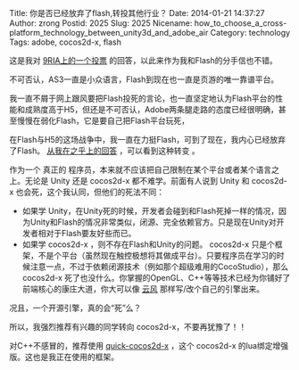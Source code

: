 Title: 你是否已经放弃了flash,转投其他行业？
Date: 2014-01-21 14:37:27
Author: zrong
Postid: 2025
Slug: 2025
Nicename: how_to_choose_a_cross-platform_technology_between_unity3d_and_adobe_air
Category: technology
Tags: adobe, cocos2d-x, flash


这是我对 [9RIA上的一个投票][1] 的回答，以此来作为我和Flash的分手信也不错。

不可否认，AS3一直是小众语言，Flash到现在也一直是页游的唯一靠谱平台。

我一直不屑于网上跟风要把Flash投死的言论，也一直坚定地认为Flash平台的性能和成熟度高于H5，但还是不可否认，Adobe两条腿走路的态度已经很明确，甚至慢慢在弱化Flash，它是要自己把Flash平台玩死，

在Flash与H5的这场战争中，我一直在力挺Flash，可到了现在，我内心已经放弃了Flash。 [从我在之乎上的回答][2] ，可以看到这种转变 。

作为一个 真正的 程序员，本来就不应该把自己限制在某个平台或者某个语言之上。无论是 Unity 还是 cocos2d-x 都不难学。前面有人说到 Unity 和 cocos2d-x 也会死，这个我认同，但他们的死法不同：

- 如果学 Unity，在Unity死的时候，开发者会碰到和Flash死掉一样的情况，因为Unity和Flash的情况非常类似，闭源、完全依赖官方。只是现在Unity对开发者相对于Flash要友好些而已。
- 如果学 cocos2d-x ，则不存在Flash和Unity的问题。 cocos2d-x 只是个框架，不是个平台（虽然现在触控极想将其做成平台）。只要程序员在学习的时候注意一点，不过于依赖闭源技术（例如那个超级难用的CocoStudio），那么 cocos2d-x 死了也没什么。你掌握的OpenGL、C++等等技术已经为你铺好了前端核心的康庄大道，你大可以像 [云风][3] 那样写/改个自己的引擎出来。

况且，一个开源引擎，真的会“死”么？

所以，我强烈推荐有兴趣的同学转向 cocos2d-x，不要再犹豫了！！

对C++不感冒的，推荐使用 [quick-cocos2d-x][4] ，这个 cocos2d-x 的lua绑定增强版。这也是我正在使用的框架。

[1]: http://bbs.9ria.com/forum.php?mod=redirect&goto=findpost&ptid=279217&pid=2159289&fromuid=850
[2]: http://www.zhihu.com/people/zrong/answers
[3]: http://blog.codingnow.com/2013/12/ejoy2d.html
[4]: http://cn.quick-x.com/
